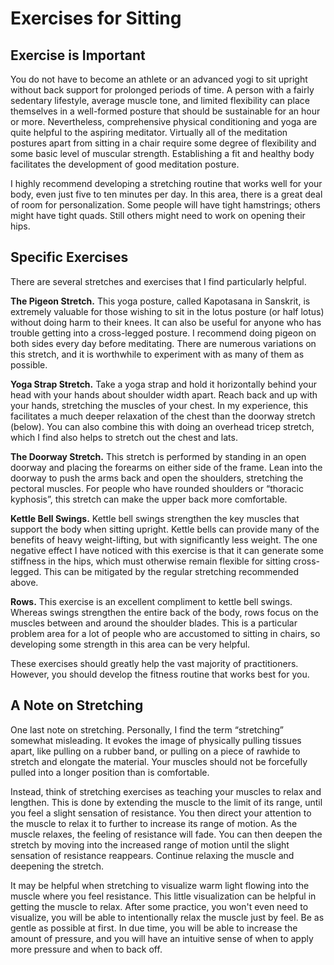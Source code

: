 # Exercises for Sitting

## Exercise is Important

You do not have to become an athlete or an advanced yogi to sit upright without back support for prolonged periods of time. A person with a fairly sedentary lifestyle, average muscle tone, and limited flexibility can place themselves in a well-formed posture that should be sustainable for an hour or more. Nevertheless, comprehensive physical conditioning and yoga are quite helpful to the aspiring meditator. Virtually all of the meditation postures apart from sitting in a chair require some degree of flexibility and some basic level of muscular strength. Establishing a fit and healthy body facilitates the development of good meditation posture. 

I highly recommend developing a stretching routine that works well for your body, even just five to ten minutes per day. In this area, there is a great deal of room for personalization. Some people will have tight hamstrings; others might have tight quads. Still others might need to work on opening their hips. 

## Specific Exercises

There are several stretches and exercises that I find particularly helpful.

**The Pigeon Stretch.** This yoga posture, called Kapotasana in Sanskrit, is extremely valuable for those wishing to sit in the lotus posture (or half lotus) without doing harm to their knees. It can also be useful for anyone who has trouble getting into a cross-legged posture. I recommend doing pigeon on both sides every day before meditating. There are numerous variations on this stretch, and it is worthwhile to experiment with as many of them as possible.

**Yoga Strap Stretch.** Take a yoga strap and hold it horizontally behind your head with your hands about shoulder width apart. Reach back and up with your hands, stretching the muscles of your chest. In my experience, this facilitates a much deeper relaxation of the chest than the doorway stretch (below). You can also combine this with doing an overhead tricep stretch, which I find also helps to stretch out the chest and lats.

**The Doorway Stretch.** This stretch is performed by standing in an open doorway and placing the forearms on either side of the frame. Lean into the doorway to push the arms back and open the shoulders, stretching the pectoral muscles. For people who have rounded shoulders or “thoracic kyphosis”, this stretch can make the upper back more comfortable.

**Kettle Bell Swings.** Kettle bell swings strengthen the key muscles that support the body when sitting upright. Kettle bells can provide many of the benefits of heavy weight-lifting, but with significantly less weight. The one negative effect I have noticed with this exercise is that it can generate some stiffness in the hips, which must otherwise remain flexible for sitting cross-legged. This can be mitigated by the regular stretching recommended above.

**Rows.** This exercise is an excellent compliment to kettle bell swings. Whereas swings strengthen the entire back of the body, rows focus on the muscles between and around the shoulder blades. This is a particular problem area for a lot of people who are accustomed to sitting in chairs, so developing some strength in this area can be very helpful. 

These exercises should greatly help the vast majority of practitioners. However, you should develop the fitness routine that works best for you.

## A Note on Stretching

One last note on stretching. Personally, I find the term “stretching” somewhat misleading. It evokes the image of physically pulling tissues apart, like pulling on a rubber band, or pulling on a piece of rawhide to stretch and elongate the material. Your muscles should not be forcefully pulled into a longer position than is comfortable.

Instead, think of stretching exercises as teaching your muscles to relax and lengthen. This is done by extending the muscle to the limit of its range, until you feel a slight sensation of resistance. You then direct your attention to the muscle to relax it to further to increase its range of motion. As the muscle relaxes, the feeling of resistance will fade. You can then deepen the stretch by moving into the increased range of motion until the slight sensation of resistance reappears. Continue relaxing the muscle and deepening the stretch.

It may be helpful when stretching to visualize warm light flowing into the muscle where you feel resistance. This little visualization can be helpful in getting the muscle to relax. After some practice, you won't even need to visualize, you will be able to intentionally relax the muscle just by feel. Be as gentle as possible at first. In due time, you will be able to increase the amount of pressure, and you will have an intuitive sense of when to apply more pressure and when to back off.

